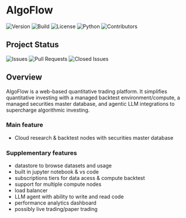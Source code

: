 # AlgoFlow

![Version](https://img.shields.io/github/v/tag/algoflow-quant/algoflow)
![Build](https://github.com/algoflow-quant/algoflow/actions/workflows/commitlint.yml/badge.svg)
![License](https://img.shields.io/badge/license-Proprietary-red)
![Python](https://img.shields.io/badge/python-3.9+-blue)
![Contributors](https://img.shields.io/github/contributors/algoflow-quant/algoflow)

## Project Status

![Issues](https://img.shields.io/github/issues/algoflow-quant/AlgoFlow)
![Pull Requests](https://img.shields.io/github/issues-pr/algoflow-quant/AlgoFlow)
![Closed Issues](https://img.shields.io/github/issues-closed/algoflow-quant/AlgoFlow)

## Overview

AlgoFlow is a web-based quantitative trading platform. It simplifies quantitative investing with a managed backtest environment/compute, a managed securities master database, and agentic LLM integrations to supercharge algorithmic investing. 

### Main feature
- Cloud research & backtest nodes with securities master database

### Supplementary features
- datastore to browse datasets and usage
- built in jupyter notebook & vs code
- subscriptions tiers for data acess & compute backtest
- support for multiple compute nodes
- load balancer
- LLM agent with ability to write and read code
- performance analytics dashboard
- possibly live trading/paper trading
